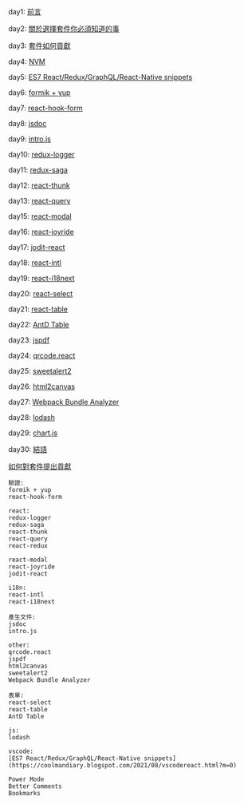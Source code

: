 day1: [前言]()

day2: [關於選擇套件你必須知道的事]()

day3: [套件如何貢獻]()

day4: [NVM]()

day5: [ES7 React/Redux/GraphQL/React-Native snippets]()

day6: [formik + yup]()

day7: [react-hook-form]()

day8: [jsdoc]()

day9: [intro.js]()

day10: [redux-logger]()

day11: [redux-saga]()

day12: [react-thunk]()

day13: [react-query]()

<!-- day14: [react-redux]() -->

day15: [react-modal]()

day16: [react-joyride]()

day17: [jodit-react]()

day18: [react-intl]()

day19: [react-i18next]()

day20: [react-select]()

day21: [react-table]()

day22: [AntD Table]()

day23: [jspdf]()

day24: [qrcode.react]()

day25: [sweetalert2]()

day26: [html2canvas]()

day27: [Webpack Bundle Analyzer]()

day28: [lodash]()

day29: [chart.js]()

day30: [結語]()

[如何對套件提出貢獻]()

```
驗證:
formik + yup
react-hook-form

react:
redux-logger
redux-saga
react-thunk
react-query
react-redux

react-modal
react-joyride
jodit-react

i18n:
react-intl
react-i18next

產生文件:
jsdoc
intro.js

other:
qrcode.react
jspdf
html2canvas
sweetalert2
Webpack Bundle Analyzer

表單:
react-select
react-table
AntD Table

js:
lodash

vscode:
[ES7 React/Redux/GraphQL/React-Native snippets](https://coolmandiary.blogspot.com/2021/08/vscodereact.html?m=0)

Power Mode
Better Comments
Bookmarks
```
